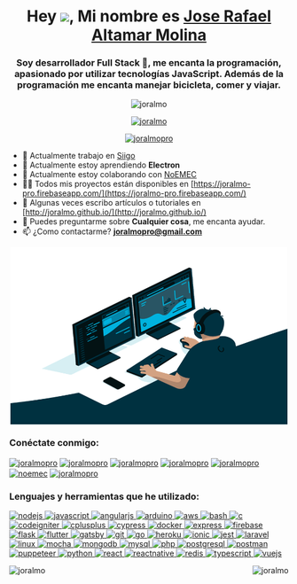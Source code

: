 <h1 align="center">Hey <img src="https://media.giphy.com/media/hvRJCLFzcasrR4ia7z/giphy.gif" width="50px">, Mi nombre es <a href="https://www.linkedin.com/in/joralmopro" target="_blank">Jose Rafael Altamar Molina</a></h1>
<h3 align="center">Soy desarrollador Full Stack 🚀, me encanta la programación, apasionado por utilizar tecnologías JavaScript. Además de la programación me encanta manejar bicicleta, comer y viajar.</h3>

<p align="center"> <img src="https://komarev.com/ghpvc/?username=joralmo&label=Profile%20views&color=0e75b6&style=flat" alt="joralmo" /> </p>

<p align="center"> <a href="https://github.com/ryo-ma/github-profile-trophy"><img src="https://github-profile-trophy.vercel.app/?username=joralmo" alt="joralmo" /></a> </p>

<p align="center"> <a href="https://twitter.com/joralmopro" target="blank"><img src="https://img.shields.io/twitter/follow/joralmopro?logo=twitter&style=for-the-badge" alt="joralmopro" /></a> </p>



- 🔭 Actualmente trabajo en [Siigo](https://www.siigo.com)
- 🌱 Actualmente estoy aprendiendo **Electron**
- 👯 Actualmente estoy colaborando con [NoEMEC](https://github.com/NoEMEC/)
- 👨‍💻 Todos mis proyectos están disponibles en [https://joralmo-pro.firebaseapp.com/](https://joralmo-pro.firebaseapp.com/)
- 📝 Algunas veces escribo artículos o tutoriales en [http://joralmo.github.io/](http://joralmo.github.io/)
- 💬 Puedes preguntarme sobre **Cualquier cosa**, me encanta ayudar.
- 📫 ¿Como contactarme? **joralmopro@gmail.com**

<div align="center">
<img align="center" alt="GIF" src="https://github.com/Joralmo/Joralmo/blob/master/assets/code.gif?raw=true" width="500" height="320" />
</div>

<h3 align="left">Conéctate conmigo:</h3>
<p align="left">
<a href="https://codepen.io/joralmopro" target="blank"><img align="center" src="https://cdn.jsdelivr.net/npm/simple-icons@3.0.1/icons/codepen.svg" alt="joralmopro" height="30" width="40" /></a>
<a href="https://twitter.com/joralmopro" target="blank"><img align="center" src="https://cdn.jsdelivr.net/npm/simple-icons@3.0.1/icons/twitter.svg" alt="joralmopro" height="30" width="40" /></a>
<a href="https://linkedin.com/in/joralmopro" target="blank"><img align="center" src="https://cdn.jsdelivr.net/npm/simple-icons@3.0.1/icons/linkedin.svg" alt="joralmopro" height="30" width="40" /></a>
<a href="https://stackoverflow.com/users/7243255/joralmopro" target="blank"><img align="center" src="https://cdn.jsdelivr.net/npm/simple-icons@3.0.1/icons/stackoverflow.svg" alt="joralmopro" height="30" width="40" /></a>
<a href="https://instagram.com/joralmopro" target="blank"><img align="center" src="https://cdn.jsdelivr.net/npm/simple-icons@3.0.1/icons/instagram.svg" alt="joralmopro" height="30" width="40" /></a>
<a href="http://bit.ly/channel-NoEMEC" target="blank"><img align="center" src="https://cdn.jsdelivr.net/npm/simple-icons@3.0.1/icons/youtube.svg" alt="noemec" height="30" width="40" /></a>
<a href="https://www.hackerrank.com/joralmopro" target="blank"><img align="center" src="https://cdn.jsdelivr.net/npm/simple-icons@3.0.1/icons/hackerrank.svg" alt="joralmopro" height="30" width="40" /></a>
</p>

<h3 align="left">Lenguajes y herramientas que he utilizado:</h3>
<p align="left">
    <a href="https://nodejs.org" target="_blank">
        <img
            src="https://devicons.github.io/devicon/devicon.git/icons/nodejs/nodejs-original-wordmark.svg"
            alt="nodejs"
            width="40"
            height="40"
        />
    </a>
    <a
        href="https://developer.mozilla.org/en-US/docs/Web/JavaScript"
        target="_blank"
    >
        <img
            src="https://devicons.github.io/devicon/devicon.git/icons/javascript/javascript-original.svg"
            alt="javascript"
            width="40"
            height="40"
        />
    </a>
    <a href="https://angular.io" target="_blank">
        <img
            src="https://devicons.github.io/devicon/devicon.git/icons/angularjs/angularjs-original.svg"
            alt="angularjs"
            width="40"
            height="40"
        />
    </a>
    <a href="https://www.arduino.cc/" target="_blank">
        <img
            src="https://cdn.worldvectorlogo.com/logos/arduino-1.svg"
            alt="arduino"
            width="40"
            height="40"
        />
    </a>
    <a href="https://aws.amazon.com" target="_blank">
        <img
            src="https://devicons.github.io/devicon/devicon.git/icons/amazonwebservices/amazonwebservices-original-wordmark.svg"
            alt="aws"
            width="40"
            height="40"
        />
    </a>
    <a href="https://www.gnu.org/software/bash/" target="_blank">
        <img
            src="https://www.vectorlogo.zone/logos/gnu_bash/gnu_bash-icon.svg"
            alt="bash"
            width="40"
            height="40"
        />
    </a>
    <a href="https://www.cprogramming.com/" target="_blank">
        <img
            src="https://devicons.github.io/devicon/devicon.git/icons/c/c-original.svg"
            alt="c"
            width="40"
            height="40"
        />
    </a>
    <a href="https://codeigniter.com" target="_blank">
        <img
            src="https://cdn.worldvectorlogo.com/logos/codeigniter.svg"
            alt="codeigniter"
            width="40"
            height="40"
        />
    </a>
    <a href="https://www.w3schools.com/cpp/" target="_blank">
        <img
            src="https://devicons.github.io/devicon/devicon.git/icons/cplusplus/cplusplus-original.svg"
            alt="cplusplus"
            width="40"
            height="40"
        />
    </a>
    <a href="https://www.cypress.io" target="_blank">
        <img
            src="https://raw.githubusercontent.com/simple-icons/simple-icons/6e46ec1fc23b60c8fd0d2f2ff46db82e16dbd75f/icons/cypress.svg"
            alt="cypress"
            width="40"
            height="40"
        />
    </a>
    <a href="https://www.docker.com/" target="_blank">
        <img
            src="https://devicons.github.io/devicon/devicon.git/icons/docker/docker-original-wordmark.svg"
            alt="docker"
            width="40"
            height="40"
        />
    </a>
    <a href="https://expressjs.com" target="_blank">
        <img
            src="https://devicons.github.io/devicon/devicon.git/icons/express/express-original-wordmark.svg"
            alt="express"
            width="40"
            height="40"
        />
    </a>
    <a href="https://firebase.google.com/" target="_blank">
        <img
            src="https://www.vectorlogo.zone/logos/firebase/firebase-icon.svg"
            alt="firebase"
            width="40"
            height="40"
        />
    </a>
    <a href="https://flask.palletsprojects.com/" target="_blank">
        <img
            src="https://www.vectorlogo.zone/logos/pocoo_flask/pocoo_flask-icon.svg"
            alt="flask"
            width="40"
            height="40"
        />
    </a>
    <a href="https://flutter.dev" target="_blank">
        <img
            src="https://www.vectorlogo.zone/logos/flutterio/flutterio-icon.svg"
            alt="flutter"
            width="40"
            height="40"
        />
    </a>
    <a href="https://www.gatsbyjs.com/" target="_blank">
        <img
            src="https://www.vectorlogo.zone/logos/gatsbyjs/gatsbyjs-icon.svg"
            alt="gatsby"
            width="40"
            height="40"
        />
    </a>
    <a href="https://git-scm.com/" target="_blank">
        <img
            src="https://www.vectorlogo.zone/logos/git-scm/git-scm-icon.svg"
            alt="git"
            width="40"
            height="40"
        />
    </a>
    <a href="https://golang.org" target="_blank">
        <img
            src="https://devicons.github.io/devicon/devicon.git/icons/go/go-original.svg"
            alt="go"
            width="40"
            height="40"
        />
    </a>
    <a href="https://heroku.com" target="_blank">
        <img
            src="https://www.vectorlogo.zone/logos/heroku/heroku-icon.svg"
            alt="heroku"
            width="40"
            height="40"
        />
    </a>
    <a href="https://ionicframework.com" target="_blank">
        <img
            src="https://upload.wikimedia.org/wikipedia/commons/d/d1/Ionic_Logo.svg"
            alt="ionic"
            width="40"
            height="40"
        />
    </a>
    <a href="https://jestjs.io" target="_blank">
        <img
            src="https://www.vectorlogo.zone/logos/jestjsio/jestjsio-icon.svg"
            alt="jest"
            width="40"
            height="40"
        />
    </a>
    <a href="https://laravel.com/" target="_blank">
        <img
            src="https://devicons.github.io/devicon/devicon.git/icons/laravel/laravel-plain-wordmark.svg"
            alt="laravel"
            width="40"
            height="40"
        />
    </a>
    <a href="https://www.linux.org/" target="_blank">
        <img
            src="https://devicons.github.io/devicon/devicon.git/icons/linux/linux-original.svg"
            alt="linux"
            width="40"
            height="40"
        />
    </a>
    <a href="https://mochajs.org" target="_blank">
        <img
            src="https://www.vectorlogo.zone/logos/mochajs/mochajs-icon.svg"
            alt="mocha"
            width="40"
            height="40"
        />
    </a>
    <a href="https://www.mongodb.com/" target="_blank">
        <img
            src="https://devicons.github.io/devicon/devicon.git/icons/mongodb/mongodb-original-wordmark.svg"
            alt="mongodb"
            width="40"
            height="40"
        />
    </a>
    <a href="https://www.mysql.com/" target="_blank">
        <img
            src="https://devicons.github.io/devicon/devicon.git/icons/mysql/mysql-original-wordmark.svg"
            alt="mysql"
            width="40"
            height="40"
        />
    </a>
    <a href="https://www.php.net" target="_blank">
        <img
            src="https://devicons.github.io/devicon/devicon.git/icons/php/php-original.svg"
            alt="php"
            width="40"
            height="40"
        />
    </a>
    <a href="https://www.postgresql.org" target="_blank">
        <img
            src="https://devicons.github.io/devicon/devicon.git/icons/postgresql/postgresql-original-wordmark.svg"
            alt="postgresql"
            width="40"
            height="40"
        />
    </a>
    <a href="https://postman.com" target="_blank">
        <img
            src="https://www.vectorlogo.zone/logos/getpostman/getpostman-icon.svg"
            alt="postman"
            width="40"
            height="40"
        />
    </a>
    <a href="https://github.com/puppeteer/puppeteer" target="_blank">
        <img
            src="https://www.vectorlogo.zone/logos/pptrdev/pptrdev-official.svg"
            alt="puppeteer"
            width="40"
            height="40"
        />
    </a>
    <a href="https://www.python.org" target="_blank">
        <img
            src="https://devicons.github.io/devicon/devicon.git/icons/python/python-original.svg"
            alt="python"
            width="40"
            height="40"
        />
    </a>
    <a href="https://reactjs.org/" target="_blank">
        <img
            src="https://devicons.github.io/devicon/devicon.git/icons/react/react-original-wordmark.svg"
            alt="react"
            width="40"
            height="40"
        />
    </a>
    <a href="https://reactnative.dev/" target="_blank">
        <img
            src="https://reactnative.dev/img/header_logo.svg"
            alt="reactnative"
            width="40"
            height="40"
        />
    </a>
    <a href="https://redis.io" target="_blank">
        <img
            src="https://devicons.github.io/devicon/devicon.git/icons/redis/redis-original-wordmark.svg"
            alt="redis"
            width="40"
            height="40"
        />
    </a>
    <a href="https://www.typescriptlang.org/" target="_blank">
        <img
            src="https://devicons.github.io/devicon/devicon.git/icons/typescript/typescript-original.svg"
            alt="typescript"
            width="40"
            height="40"
        />
    </a>
    <a href="https://vuejs.org/" target="_blank">
        <img
            src="https://devicons.github.io/devicon/devicon.git/icons/vuejs/vuejs-original-wordmark.svg"
            alt="vuejs"
            width="40"
            height="40"
        />
    </a>
</p>



<p><img align="left" src="https://github-readme-stats.vercel.app/api/top-langs?username=joralmo&show_icons=true&custom_title=Lenguajes%20mas%20utilizados&langs_count=8&hide_border=true" alt="joralmo" /></p>

<p>&nbsp;<img align="right" src="https://github-readme-stats.vercel.app/api?username=joralmo&show_icons=true&locale=en&hide_border=true&custom_title=Estad%C3%ADsticas%20de%20GitHub" alt="joralmo" /></p>
